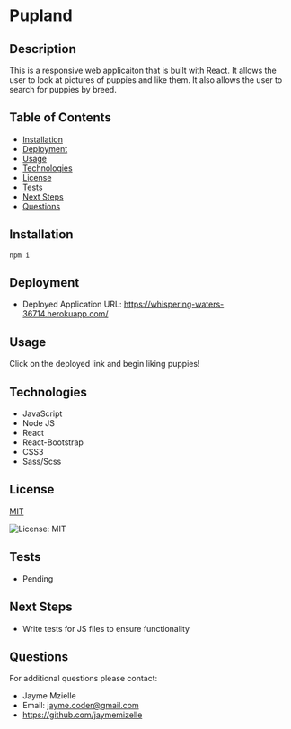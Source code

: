

# Pupland

## Description
This is a responsive web applicaiton that is built with React. It allows the user to look at pictures of puppies and like them. It also allows the user to search for puppies by breed. 

## Table of Contents
  - [Installation](#installation)
  - [Deployment](#Deployment)
  - [Usage](#usage)
  - [Technologies](#technologies)
  - [License](#license)
  - [Tests](#tests)
  - [Next Steps](#next-steps)
  - [Questions](#questions)


## Installation
``` npm i ```

## Deployment
* Deployed Application URL: https://whispering-waters-36714.herokuapp.com/

## Usage
Click on the deployed link and begin liking puppies!

## Technologies
* JavaScript 
* Node JS
* React 
* React-Bootstrap
* CSS3
* Sass/Scss

## License


  [MIT](https://opensource.org/licenses/MIT)
  

  ![License: MIT](https://img.shields.io/badge/License-MIT-9cf)

## Tests
* Pending

## Next Steps
* Write tests for JS files to ensure functionality

## Questions
For additional questions please contact:
* Jayme Mzielle
* Email: jayme.coder@gmail.com
* https://github.com/jaymemizelle

